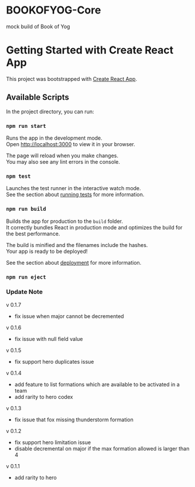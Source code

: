 # BOOKOFYOG-Core

mock build of Book of Yog

# Getting Started with Create React App

This project was bootstrapped with [Create React App](https://github.com/facebook/create-react-app).

## Available Scripts

In the project directory, you can run:

### `npm run start`

Runs the app in the development mode.\
Open [http://localhost:3000](http://localhost:3000) to view it in your browser.

The page will reload when you make changes.\
You may also see any lint errors in the console.

### `npm test`

Launches the test runner in the interactive watch mode.\
See the section about [running tests](https://facebook.github.io/create-react-app/docs/running-tests) for more information.

### `npm run build`

Builds the app for production to the `build` folder.\
It correctly bundles React in production mode and optimizes the build for the best performance.

The build is minified and the filenames include the hashes.\
Your app is ready to be deployed!

See the section about [deployment](https://facebook.github.io/create-react-app/docs/deployment) for more information.

### `npm run eject`

### Update Note

v 0.1.7

- fix issue when major cannot be decremented

v 0.1.6

- fix issue with null field value

v 0.1.5

- fix support hero duplicates issue

v 0.1.4

- add feature to list formations which are available to be activated in a team
- add rarity to hero codex

v 0.1.3

- fix issue that fox missing thunderstorm formation

v 0.1.2

- fix support hero limitation issue
- disable decremental on major if the max formation allowed is larger than 4

v 0.1.1

- add rarity to hero
